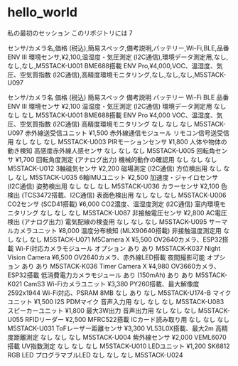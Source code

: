 # hello_world
私の最初のセッション
このリポジトリには
7

センサ/カメラ名,価格 (税込),簡易スペック,備考説明,バッテリー,Wi-Fi,BLE,品番
ENV III 環境センサ,¥2,100,温湿度・気圧測定 (I2C通信),環境データ測定用,なし,なし,なし,M5STACK-U001
BME688搭載 ENV Pro,¥4,000,VOC、温湿度、気圧、空気質指数 (I2C通信),高精度環境モニタリング,なし,なし,なし,M5STACK-U097





センサ/カメラ名	価格 (税込)	簡易スペック	備考説明	バッテリー	Wi-Fi	BLE	品番
ENV III 環境センサ	¥2,100	温湿度・気圧測定 (I2C通信)	環境データ測定用	なし	なし	なし	M5STACK-U001
BME688搭載 ENV Pro	¥4,000	VOC、温湿度、気圧、空気質指数 (I2C通信)	高精度環境モニタリング	なし	なし	なし	M5STACK-U097
赤外線送受信ユニット	¥1,500	赤外線通信モジュール	リモコン信号送受信用	なし	なし	なし	M5STACK-U003
PIRモーションセンサ	¥1,800	人体や物体の動き検知	高感度赤外線人感センサ	なし	なし	なし	M5STACK-U005
回転角センサ	¥1,700	回転角度測定 (アナログ出力)	機械的動作の確認用	なし	なし	なし	M5STACK-U012
3軸磁気センサ	¥2,200	磁場測定 (I2C通信)	方位検出用	なし	なし	なし	M5STACK-U035
6軸IMUユニット	¥2,500	加速度・ジャイロセンサ (I2C通信)	姿勢検出用	なし	なし	なし	M5STACK-U036
カラーセンサ	¥2,100	色検出 (TCS3472搭載、I2C通信)	表面色検出用	なし	なし	なし	M5STACK-U006
CO2センサ (SCD41搭載)	¥6,000	CO2濃度、温湿度測定 (I2C通信)	室内環境モニタリング	なし	なし	なし	M5STACK-U087
非接触電圧センサ	¥2,800	AC電圧検出 (アナログ出力)	電気配線の検査用	なし	なし	なし	M5STACK-U095
サーマルカメラユニット	¥8,000	温度分布検知 (MLX90640搭載)	非接触温度測定用	なし	なし	なし	M5STACK-U071
M5Camera X	¥5,500	OV2640カメラ、ESP32搭載	Wi-Fi対応カメラモジュール	オプション	あり	あり	M5STACK-K037
Night Vision Camera	¥6,500	OV2640カメラ、赤外線LED搭載	夜間撮影可能	オプション	あり	あり	M5STACK-K036
Timer Camera X	¥4,980	OV3660カメラ、ESP32搭載	低消費電力カメラモジュール	あり (150mAh)	あり	あり	M5STACK-K021
CamS3 Wi-Fiカメラユニット	¥3,380	PY260搭載、最大解像度2592x1944	Wi-Fi対応、PSRAM 8MB	なし	あり	なし	M5STACK-U174-B
マイクユニット	¥1,500	I2S PDMマイク	音声入力用	なし	なし	なし	M5STACK-U083
スピーカーユニット	¥1,800	最大3W出力	音声出力用	なし	なし	なし	M5STACK-U055
RFIDリーダー	¥2,500	MFRC522搭載	ICカード読み取り用	なし	なし	なし	M5STACK-U031
ToFレーザー距離センサ	¥3,300	VL53L0X搭載、最大2m	高精度距離測定	なし	なし	なし	M5STACK-U004
紫外線センサ	¥2,000	VEML6070搭載	UV指数測定	なし	なし	なし	M5STACK-U010
LEDユニット	¥1,200	SK6812 RGB LED	プログラマブルLED	なし	なし	なし	M5STACK-U024
